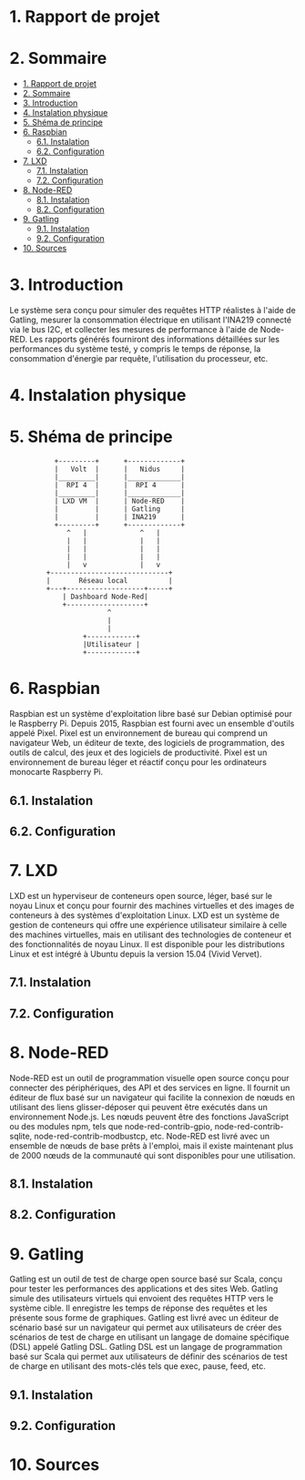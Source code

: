 # 1. Rapport de projet
# 2. Sommaire
- [1. Rapport de projet](#1-rapport-de-projet)
- [2. Sommaire](#2-sommaire)
- [3. Introduction](#3-introduction)
- [4. Instalation physique](#4-instalation-physique)
- [5. Shéma de principe](#5-shéma-de-principe)
- [6. Raspbian](#6-raspbian)
  - [6.1. Instalation](#61-instalation)
  - [6.2. Configuration](#62-configuration)
- [7. LXD](#7-lxd)
  - [7.1. Instalation](#71-instalation)
  - [7.2. Configuration](#72-configuration)
- [8. Node-RED](#8-node-red)
  - [8.1. Instalation](#81-instalation)
  - [8.2. Configuration](#82-configuration)
- [9. Gatling](#9-gatling)
  - [9.1. Instalation](#91-instalation)
  - [9.2. Configuration](#92-configuration)
- [10. Sources](#10-sources)

# 3. Introduction
Le système sera conçu pour simuler des requêtes HTTP réalistes à l'aide de Gatling, mesurer la consommation électrique en utilisant l'INA219 connecté via le bus I2C, et collecter les mesures de performance à l'aide de Node-RED. Les rapports générés fourniront des informations détaillées sur les performances du système testé, y compris le temps de réponse, la consommation d'énergie par requête, l'utilisation du processeur, etc.
# 4. Instalation physique
# 5. Shéma de principe
```ascii
           +---------+      +-------------+
           |   Volt  |      |   Nidus     |
           |_________|      |_____________|
           |  RPI 4  |      |  RPI 4      |
           |_________|      |_____________|
           | LXD VM  |      | Node-RED    |
           |         |      | Gatling     |
           |         |      | INA219      |
           +---------+      +-------------+
              ^   |             ^   |
              |   |             |   |
              |   |             |   |
              |   |             |   |
              |   v             |   v
         +-----------------------------+
         |       Réseau local          |
         +---+-------------------+-----+
             | Dashboard Node-Red|
             +-------------------+
                        ^
                        |
                        |
                  +------------+
                  |Utilisateur |
                  +------------+

```
# 6. Raspbian
Raspbian est un système d'exploitation libre basé sur Debian optimisé pour le Raspberry Pi. Depuis 2015, Raspbian est fourni avec un ensemble d'outils appelé Pixel. Pixel est un environnement de bureau qui comprend un navigateur Web, un éditeur de texte, des logiciels de programmation, des outils de calcul, des jeux et des logiciels de productivité. Pixel est un environnement de bureau léger et réactif conçu pour les ordinateurs monocarte Raspberry Pi.
## 6.1. Instalation
## 6.2. Configuration
# 7. LXD
LXD est un hyperviseur de conteneurs open source, léger, basé sur le noyau Linux et conçu pour fournir des machines virtuelles et des images de conteneurs à des systèmes d'exploitation Linux. LXD est un système de gestion de conteneurs qui offre une expérience utilisateur similaire à celle des machines virtuelles, mais en utilisant des technologies de conteneur et des fonctionnalités de noyau Linux. Il est disponible pour les distributions Linux et est intégré à Ubuntu depuis la version 15.04 (Vivid Vervet).
## 7.1. Instalation
## 7.2. Configuration
# 8. Node-RED
Node-RED est un outil de programmation visuelle open source conçu pour connecter des périphériques, des API et des services en ligne. Il fournit un éditeur de flux basé sur un navigateur qui facilite la connexion de nœuds en utilisant des liens glisser-déposer qui peuvent être exécutés dans un environnement Node.js. Les nœuds peuvent être des fonctions JavaScript ou des modules npm, tels que node-red-contrib-gpio, node-red-contrib-sqlite, node-red-contrib-modbustcp, etc. Node-RED est livré avec un ensemble de nœuds de base prêts à l'emploi, mais il existe maintenant plus de 2000 nœuds de la communauté qui sont disponibles pour une utilisation.
## 8.1. Instalation
## 8.2. Configuration
# 9. Gatling
Gatling est un outil de test de charge open source basé sur Scala, conçu pour tester les performances des applications et des sites Web. Gatling simule des utilisateurs virtuels qui envoient des requêtes HTTP vers le système cible. Il enregistre les temps de réponse des requêtes et les présente sous forme de graphiques. Gatling est livré avec un éditeur de scénario basé sur un navigateur qui permet aux utilisateurs de créer des scénarios de test de charge en utilisant un langage de domaine spécifique (DSL) appelé Gatling DSL. Gatling DSL est un langage de programmation basé sur Scala qui permet aux utilisateurs de définir des scénarios de test de charge en utilisant des mots-clés tels que exec, pause, feed, etc.
## 9.1. Instalation
## 9.2. Configuration
# 10. Sources